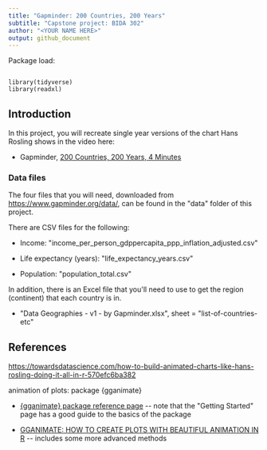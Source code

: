 ```yaml
---
title: "Gapminder: 200 Countries, 200 Years"
subtitle: "Capstone project: BIDA 302"
author: "<YOUR NAME HERE>"
output: github_document
---
```



Package load:
```{r setup}

library(tidyverse)
library(readxl)

```


## Introduction


In this project, you will recreate  single year versions of the chart Hans Rosling shows in the video here:

* Gapminder, [200 Countries, 200 Years, 4 Minutes](https://www.gapminder.org/videos/200-years-that-changed-the-world-bbc/)




### Data files

The four files that you will need, downloaded from https://www.gapminder.org/data/, can be found in the "data" folder of this project.

There are CSV files for the following:

* Income: "income_per_person_gdppercapita_ppp_inflation_adjusted.csv"

* Life expectancy (years): "life_expectancy_years.csv"

* Population: "population_total.csv"

In addition, there is an Excel file that you'll need to use to get the region (continent) that each country is in. 

* "Data Geographies - v1 - by Gapminder.xlsx", sheet = "list-of-countries-etc"






## References

https://towardsdatascience.com/how-to-build-animated-charts-like-hans-rosling-doing-it-all-in-r-570efc6ba382

animation of plots: package {gganimate}

* [{gganimate} package reference page](https://gganimate.com/index.html) -- note that the "Getting Started" page has a good guide to the basics of the package

* [GGANIMATE: HOW TO CREATE PLOTS WITH BEAUTIFUL ANIMATION IN R](https://www.datanovia.com/en/blog/gganimate-how-to-create-plots-with-beautiful-animation-in-r/) -- includes some more advanced methods


